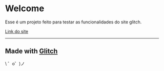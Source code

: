 Welcome
==================

Esse é um projeto feito para testar as funcionalidades do site glitch.


[Link do site](https://projetinho-maneiro.glitch.me/)





----

Made with [Glitch](https://glitch.com/)
-------------------

\ ゜o゜)ノ
